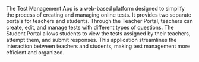 The Test Management App is a web-based platform designed to simplify the process of creating and managing online tests. It provides two separate portals for teachers and students. Through the Teacher Portal, teachers can create, edit, and manage tests with different types of questions. The Student Portal allows students to view the tests assigned by their teachers, attempt them, and submit responses. This application streamlines the interaction between teachers and students, making test management more efficient and organized.
